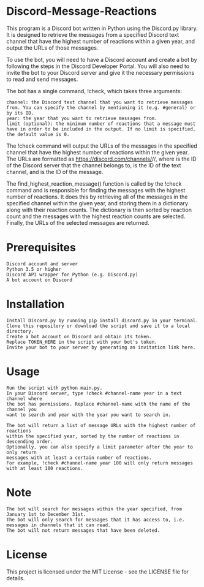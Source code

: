 # Discord-Message-Reactions
This program is a Discord bot written in Python using the Discord.py library. It is designed to retrieve the messages from a specified Discord text channel that have the highest number of reactions within a given year, and output the URLs of those messages.

To use the bot, you will need to have a Discord account and create a bot by following the steps in the Discord Developer Portal. You will also need to invite the bot to your Discord server and give it the necessary permissions to read and send messages.

The bot has a single command, !check, which takes three arguments:

    channel: the Discord text channel that you want to retrieve messages from. You can specify the channel by mentioning it (e.g. #general) or by its ID.
    year: the year that you want to retrieve messages from.
    limit (optional): the minimum number of reactions that a message must have in order to be included in the output. If no limit is specified, the default value is 0.

The !check command will output the URLs of the messages in the specified channel that have the highest number of reactions within the given year. The URLs are formatted as https://discord.com/channels/<guild id>/<text channel id>/<message id>, where <guild id> is the ID of the Discord server that the channel belongs to, <text channel id> is the ID of the text channel, and <message id> is the ID of the message.

The find_highest_reaction_message() function is called by the !check command and is responsible for finding the messages with the highest number of reactions. It does this by retrieving all of the messages in the specified channel within the given year, and storing them in a dictionary along with their reaction counts. The dictionary is then sorted by reaction count and the messages with the highest reaction counts are selected. Finally, the URLs of the selected messages are returned.

# Prerequisites

    Discord account and server
    Python 3.5 or higher
    Discord API wrapper for Python (e.g. Discord.py)
    A bot account on Discord

# Installation

    Install Discord.py by running pip install discord.py in your terminal.
    Clone this repository or download the script and save it to a local directory.
    Create a bot account on Discord and obtain its token.
    Replace TOKEN_HERE in the script with your bot's token.
    Invite your bot to your server by generating an invitation link here.

# Usage

    Run the script with python main.py.
    In your Discord server, type !check #channel-name year in a text channel where 
    the bot has permissions. Replace #channel-name with the name of the channel you 
    want to search and year with the year you want to search in.
    
    The bot will return a list of message URLs with the highest number of reactions 
    within the specified year, sorted by the number of reactions in descending order.
    Optionally, you can also specify a limit parameter after the year to only return 
    messages with at least a certain number of reactions. 
    For example, !check #channel-name year 100 will only return messages with at least 100 reactions.

# Note

    The bot will search for messages within the year specified, from January 1st to December 31st.
    The bot will only search for messages that it has access to, i.e. messages in channels that it can read.
    The bot will not return messages that have been deleted.
    
# License

This project is licensed under the MIT License - see the LICENSE file for details.
